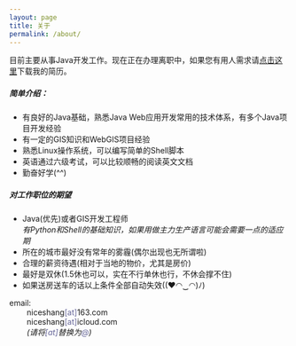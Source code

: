 ```yaml
---
layout: page
title: 关于
permalink: /about/
---     
```


目前主要从事Java开发工作。现在正在办理离职中，如果您有用人需求请[点击这里](/static/projects/商先生-Java-GIS-简历.pdf)下载我的简历。    

##### 简单介绍：

* 有良好的Java基础，熟悉Java Web应用开发常用的技术体系，有多个Java项目开发经验
* 有一定的GIS知识和WebGIS项目经验
* 熟悉Linux操作系统，可以编写简单的Shell脚本
* 英语通过六级考试，可以比较顺畅的阅读英文文档     
* 勤奋好学(^^)
       

##### 对工作职位的期望

* Java(优先)或者GIS开发工程师          
    *有Python和Shell的基础知识，如果用做主力生产语言可能会需要一点的适应期*
* 所在的城市最好没有常年的雾霾(偶尔出现也无所谓啦)
* 合理的薪资待遇(相对于当地的物价，尤其是房价)
* 最好是双休(1.5休也可以，实在不行单休也行，不休会撑不住)
* 如果送房送车的话以上条件全部自动失效((♥◠‿◠)ﾉ)
      

email:            
&nbsp;&nbsp;&nbsp;&nbsp;&nbsp;&nbsp;&nbsp;&nbsp;niceshang<span style="color:#669">[at]</span>163.com        
&nbsp;&nbsp;&nbsp;&nbsp;&nbsp;&nbsp;&nbsp;&nbsp;niceshang<span style="color:#669">[at]</span>icloud.com         
&nbsp;&nbsp;&nbsp;&nbsp;&nbsp;&nbsp;&nbsp;&nbsp;*(请将<span style="color:#669">[at]</span>替换为<span style="color:#669">@</span>)*    
